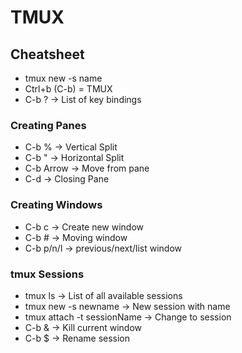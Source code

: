 # TMUX

## Cheatsheet
- tmux new -s name
- Ctrl+b (C-b) = TMUX
- C-b ? -> List of key bindings

### Creating Panes
- C-b % -> Vertical Split
- C-b " -> Horizontal Split
- C-b Arrow -> Move from pane
- C-d -> Closing Pane

### Creating Windows
- C-b c -> Create new window
- C-b # -> Moving window
- C-b p/n/l -> previous/next/list window
### tmux Sessions
- tmux ls -> List of all available sessions
- tmux new -s newname -> New session with name
- tmux attach -t sessionName -> Change to session
- C-b & -> Kill current window
- C-b $ -> Rename session
